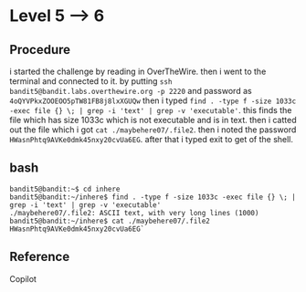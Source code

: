 # Level 5 --> 6

## Procedure
i started the challenge by reading in OverTheWire.
then i went to the terminal and connected to it.
by putting `ssh bandit5@bandit.labs.overthewire.org -p 2220` 
and password as `4oQYVPkxZOOEOO5pTW81FB8j8lxXGUQw`
then i typed `find . -type f -size 1033c -exec file {} \; | grep -i 'text' | grep -v 'executable'`.
this finds the file which has size 1033c which is not executable and is in text.
then i catted out the file which i got `cat ./maybehere07/.file2`.
then i noted the password `HWasnPhtq9AVKe0dmk45nxy20cvUa6EG`.
after that i typed exit to get of the shell.

## bash
```
bandit5@bandit:~$ cd inhere
bandit5@bandit:~/inhere$ find . -type f -size 1033c -exec file {} \; | grep -i 'text' | grep -v 'executable'
./maybehere07/.file2: ASCII text, with very long lines (1000)
bandit5@bandit:~/inhere$ cat ./maybehere07/.file2
HWasnPhtq9AVKe0dmk45nxy20cvUa6EG`
```

## Reference
Copilot
